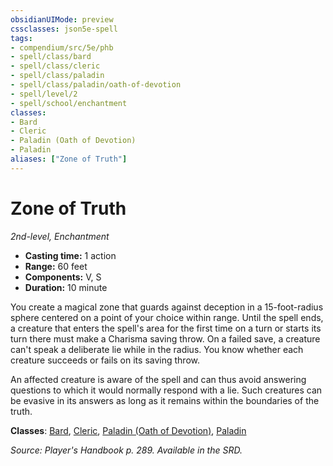 ```yaml
---
obsidianUIMode: preview
cssclasses: json5e-spell
tags:
- compendium/src/5e/phb
- spell/class/bard
- spell/class/cleric
- spell/class/paladin
- spell/class/paladin/oath-of-devotion
- spell/level/2
- spell/school/enchantment
classes:
- Bard
- Cleric
- Paladin (Oath of Devotion)
- Paladin
aliases: ["Zone of Truth"]
---
```

# Zone of Truth
*2nd-level, Enchantment*  

- **Casting time:** 1 action
- **Range:** 60 feet
- **Components:** V, S
- **Duration:** 10 minute

You create a magical zone that guards against deception in a 15-foot-radius sphere centered on a point of your choice within range. Until the spell ends, a creature that enters the spell's area for the first time on a turn or starts its turn there must make a Charisma saving throw. On a failed save, a creature can't speak a deliberate lie while in the radius. You know whether each creature succeeds or fails on its saving throw.

An affected creature is aware of the spell and can thus avoid answering questions to which it would normally respond with a lie. Such creatures can be evasive in its answers as long as it remains within the boundaries of the truth.

**Classes**: [Bard](bard.md), [Cleric](cleric.md), [Paladin (Oath of Devotion)](paladin-oath-of-devotion.md), [Paladin](paladin.md)

*Source: Player's Handbook p. 289. Available in the SRD.*